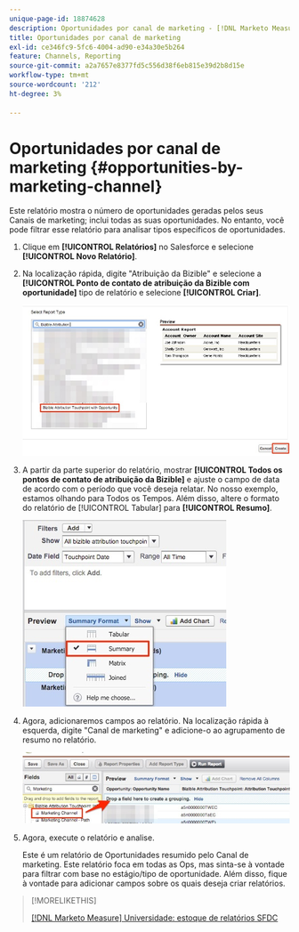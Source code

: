 ```yaml
---
unique-page-id: 18874628
description: Oportunidades por canal de marketing - [!DNL Marketo Measure] - Documentação do produto
title: Oportunidades por canal de marketing
exl-id: ce346fc9-5fc6-4004-ad90-e34a30e5b264
feature: Channels, Reporting
source-git-commit: a2a7657e8377fd5c556d38f6eb815e39d2b8d15e
workflow-type: tm+mt
source-wordcount: '212'
ht-degree: 3%

---
```


# Oportunidades por canal de marketing {#opportunities-by-marketing-channel}

Este relatório mostra o número de oportunidades geradas pelos seus Canais de marketing; inclui todas as suas oportunidades. No entanto, você pode filtrar esse relatório para analisar tipos específicos de oportunidades.

1. Clique em **[!UICONTROL Relatórios]** no Salesforce e selecione **[!UICONTROL Novo Relatório]**.

1. Na localização rápida, digite &quot;Atribuição da Bizible&quot; e selecione a **[!UICONTROL Ponto de contato de atribuição da Bizible com oportunidade]** tipo de relatório e selecione **[!UICONTROL Criar]**.

   ![](assets/1-2.jpg)

1. A partir da parte superior do relatório, mostrar **[!UICONTROL Todos os pontos de contato de atribuição da Bizible]** e ajuste o campo de data de acordo com o período que você deseja relatar. No nosso exemplo, estamos olhando para Todos os Tempos. Além disso, altere o formato do relatório de [!UICONTROL Tabular] para **[!UICONTROL Resumo]**.

   ![](assets/2-2.jpg)

1. Agora, adicionaremos campos ao relatório. Na localização rápida à esquerda, digite &quot;Canal de marketing&quot; e adicione-o ao agrupamento de resumo no relatório.

   ![](assets/3-2.jpg)

1. Agora, execute o relatório e analise.

   Este é um relatório de Oportunidades resumido pelo Canal de marketing. Este relatório foca em todas as Ops, mas sinta-se à vontade para filtrar com base no estágio/tipo de oportunidade. Além disso, fique à vontade para adicionar campos sobre os quais deseja criar relatórios.

>[!MORELIKETHIS]
>
>[[!DNL Marketo Measure] Universidade: estoque de relatórios SFDC](https://universityonline.marketo.com/courses/bizible-fundamentals-bizible-102/#/page/5c5cb68dfb384d0c9fb96cc4)

